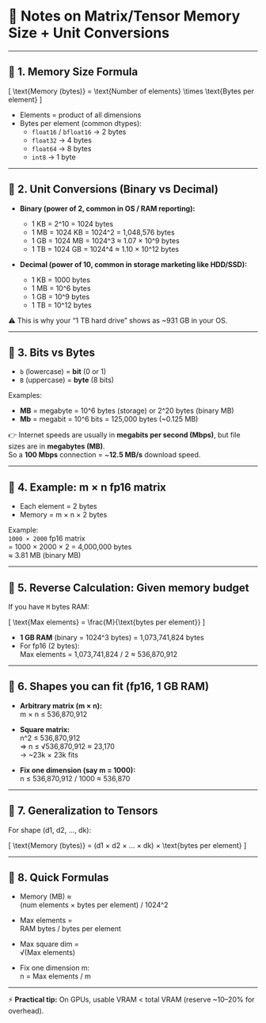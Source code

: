 # 📘 Notes on Matrix/Tensor Memory Size + Unit Conversions

---

## 🔹 1. Memory Size Formula
\[
\text{Memory (bytes)} = \text{Number of elements} \times \text{Bytes per element}
\]

- Elements = product of all dimensions  
- Bytes per element (common dtypes):
  - `float16` / `bfloat16` → 2 bytes  
  - `float32` → 4 bytes  
  - `float64` → 8 bytes  
  - `int8` → 1 byte  

---

## 🔹 2. Unit Conversions (Binary vs Decimal)

- **Binary (power of 2, common in OS / RAM reporting):**
  - 1 KB = 2^10 = 1024 bytes  
  - 1 MB = 1024 KB = 1024^2 = 1,048,576 bytes  
  - 1 GB = 1024 MB = 1024^3 ≈ 1.07 × 10^9 bytes  
  - 1 TB = 1024 GB = 1024^4 ≈ 1.10 × 10^12 bytes  

- **Decimal (power of 10, common in storage marketing like HDD/SSD):**
  - 1 KB = 1000 bytes  
  - 1 MB = 10^6 bytes  
  - 1 GB = 10^9 bytes  
  - 1 TB = 10^12 bytes  

⚠️ This is why your “1 TB hard drive” shows as ~931 GB in your OS.

---

## 🔹 3. Bits vs Bytes
- `b` (lowercase) = **bit** (0 or 1)  
- `B` (uppercase) = **byte** (8 bits)

Examples:  
- **MB** = megabyte = 10^6 bytes (storage) or 2^20 bytes (binary MB)  
- **Mb** = megabit = 10^6 bits = 125,000 bytes (~0.125 MB)  

👉 Internet speeds are usually in **megabits per second (Mbps)**, but file sizes are in **megabytes (MB)**.  
So a **100 Mbps** connection = ~**12.5 MB/s** download speed.

---

## 🔹 4. Example: m × n fp16 matrix
- Each element = 2 bytes  
- Memory = m × n × 2 bytes

Example:  
`1000 × 2000` fp16 matrix  
= 1000 × 2000 × 2 = 4,000,000 bytes  
≈ 3.81 MB (binary MB)

---

## 🔹 5. Reverse Calculation: Given memory budget
If you have `M` bytes RAM:

\[
\text{Max elements} = \frac{M}{\text{bytes per element}}
\]

- **1 GB RAM** (binary = 1024^3 bytes) = 1,073,741,824 bytes  
- For fp16 (2 bytes):  
  Max elements = 1,073,741,824 / 2 ≈ 536,870,912

---

## 🔹 6. Shapes you can fit (fp16, 1 GB RAM)
- **Arbitrary matrix (m × n):**  
  m × n ≤ 536,870,912

- **Square matrix:**  
  n^2 ≤ 536,870,912  
  ⇒ n ≤ √536,870,912 ≈ 23,170  
  → ~23k × 23k fits

- **Fix one dimension (say m = 1000):**  
  n ≤ 536,870,912 / 1000 ≈ 536,870

---

## 🔹 7. Generalization to Tensors
For shape (d1, d2, ..., dk):

\[
\text{Memory (bytes)} = (d1 × d2 × ... × dk) × \text{bytes per element}
\]

---

## 🔹 8. Quick Formulas
- Memory (MB) ≈  
  (num elements × bytes per element) / 1024^2

- Max elements =  
  RAM bytes / bytes per element

- Max square dim =  
  √(Max elements)

- Fix one dimension m:  
  n = Max elements / m

---

⚡ **Practical tip:** On GPUs, usable VRAM < total VRAM (reserve ~10–20% for overhead).
